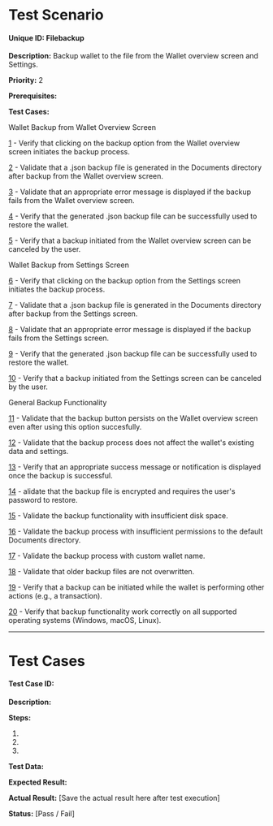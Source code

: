 # Test Scenario

#### Unique ID: Filebackup

**Description:** Backup wallet to the file from the Wallet overview screen and Settings.

**Priority:** 2

**Prerequisites:** 

**Test Cases:** 

Wallet Backup from Wallet Overview Screen

[1](#test-case-id-filebackup-01) - Verify that clicking on the backup option from the Wallet overview screen initiates the backup process.

[2](#test-case-id-filebackup-02) - Validate that a .json backup file is generated in the Documents directory after backup from the Wallet overview screen.

[3](#test-case-id-filebackup-03) - Validate that an appropriate error message is displayed if the backup fails from the Wallet overview screen.

[4](#test-case-id-filebackup-04) - Verify that the generated .json backup file can be successfully used to restore the wallet.

[5](#test-case-id-filebackup-05) - Verify that a backup initiated from the Wallet overview screen can be canceled by the user.

Wallet Backup from Settings Screen

[6](#test-case-id-filebackup-06) - Verify that clicking on the backup option from the Settings screen initiates the backup process.

[7](#test-case-id-filebackup-07) - Validate that a .json backup file is generated in the Documents directory after backup from the Settings screen.

[8](#test-case-id-filebackup-08) - Validate that an appropriate error message is displayed if the backup fails from the Settings screen.

[9](#test-case-id-filebackup-09) - Verify that the generated .json backup file can be successfully used to restore the wallet.

[10](#test-case-id-filebackup-10) - Verify that a backup initiated from the Settings screen can be canceled by the user.

General Backup Functionality

[11](#test-case-id-filebackup-11) - Validate that the backup button persists on the Wallet overview screen even after using this option succesfully. 

[12](#test-case-id-filebackup-12) - Validate that the backup process does not affect the wallet's existing data and settings.

[13](#test-case-id-filebackup-13) - Verify that an appropriate success message or notification is displayed once the backup is successful.

[14](#test-case-id-filebackup-14) - alidate that the backup file is encrypted and requires the user's password to restore.

[15](#test-case-id-filebackup-15) - Validate the backup functionality with insufficient disk space.

[16](#test-case-id-filebackup-16) - Validate the backup process with insufficient permissions to the default Documents directory.

[17](#test-case-id-filebackup-17) - Validate the backup process with custom wallet name.

[18](#test-case-id-filebackup-18) - Validate that older backup files are not overwritten.

[19](#test-case-id-filebackup-19) - Verify that a backup can be initiated while the wallet is performing other actions (e.g., a transaction).

[20](#test-case-id-filebackup-20) - Verify that backup functionality work correctly on all supported operating systems (Windows, macOS, Linux).



_____

# Test Cases

#### Test Case ID: 

**Description:**

**Steps:**

1. 

2. 

3. 

**Test Data:**

**Expected Result:**

**Actual Result:** [Save the actual result here after test execution]

**Status:** [Pass / Fail]
